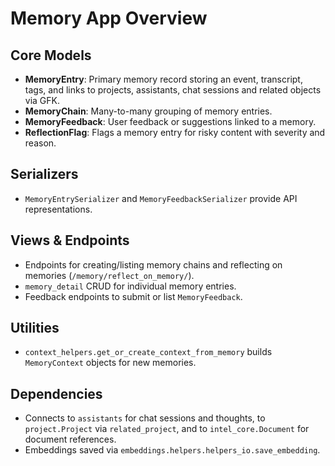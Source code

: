 # Memory App Overview

## Core Models
- **MemoryEntry**: Primary memory record storing an event, transcript, tags, and links to projects, assistants, chat sessions and related objects via GFK.
- **MemoryChain**: Many-to-many grouping of memory entries.
- **MemoryFeedback**: User feedback or suggestions linked to a memory.
- **ReflectionFlag**: Flags a memory entry for risky content with severity and reason.

## Serializers
- `MemoryEntrySerializer` and `MemoryFeedbackSerializer` provide API representations.

## Views & Endpoints
- Endpoints for creating/listing memory chains and reflecting on memories (`/memory/reflect_on_memory/`).
- `memory_detail` CRUD for individual memory entries.
- Feedback endpoints to submit or list `MemoryFeedback`.

## Utilities
- `context_helpers.get_or_create_context_from_memory` builds `MemoryContext` objects for new memories.

## Dependencies
- Connects to `assistants` for chat sessions and thoughts, to `project.Project` via `related_project`, and to `intel_core.Document` for document references.
- Embeddings saved via `embeddings.helpers.helpers_io.save_embedding`.
